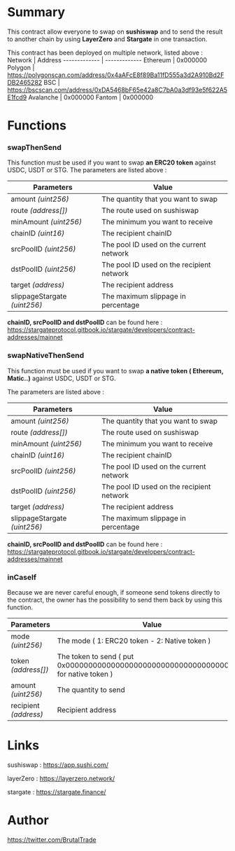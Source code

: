# Summary

This contract allow everyone to swap on **sushiswap** and to send the result to another chain by using **LayerZero** and **Stargate** in one transaction.


This contract has been deployed on multiple network, listed above :
Network  | Address
------------- | -------------
Ethereum  | 0x000000
Polygon | https://polygonscan.com/address/0x4aAFcE8f89Ba11fD555a3d2A910Bd2FDB2465282
BSC | https://bscscan.com/address/0xDA5468bF65e42a8C7bA0a3df93e5f622A5E1fcd9
Avalanche | 0x000000
Fantom | 0x000000

# Functions 

### swapThenSend

This function must be used if you want to swap **an ERC20 token** against USDC, USDT or STG.
The parameters are listed above : 

Parameters | Value
------------- | -------------
amount *(uint256)* | The quantity that you want to swap
route  *(address[])* | The route used on sushiswap 
minAmount *(uint256)* | The minimum you want to receive
chainID *(uint16)* | The recipient chainID 
srcPoolID *(uint256)* | The pool ID used on the current network
dstPoolID *(uint256)* | The pool ID used on the recipient network
target *(address)* | The recipient address
slippageStargate *(uint256)* | The maximum slippage in percentage 


**chainID, srcPoolID and dstPoolID** can be found here : https://stargateprotocol.gitbook.io/stargate/developers/contract-addresses/mainnet

### swapNativeThenSend

This function must be used if you want to swap **a native token ( Ethereum, Matic..)** against USDC, USDT or STG.

The parameters are listed above : 

Parameters | Value
------------- | -------------
amount *(uint256)* | The quantity that you want to swap
route  *(address[])* | The route used on sushiswap 
minAmount *(uint256)* | The minimum you want to receive
chainID *(uint16)* | The recipient chainID 
srcPoolID *(uint256)* | The pool ID used on the current network
dstPoolID *(uint256)* | The pool ID used on the recipient network
target *(address)* | The recipient address
slippageStargate *(uint256)* | The maximum slippage in percentage 


**chainID, srcPoolID and dstPoolID** can be found here : https://stargateprotocol.gitbook.io/stargate/developers/contract-addresses/mainnet

### inCaseIf

Because we are never careful enough, if someone send tokens directly to the contract, the owner has the possibility to send them back by using this function.

Parameters | Value
------------- | -------------
mode *(uint256)* | The mode ( 1: ERC20 token - 2: Native token )
token  *(address[])* | The token to send ( put 0x0000000000000000000000000000000000000001 for native token )
amount *(uint256)* | The quantity to send
recipient *(address)* | Recipient address

# Links

sushiswap : https://app.sushi.com/

layerZero : https://layerzero.network/

stargate : https://stargate.finance/

# Author

https://twitter.com/BrutalTrade
